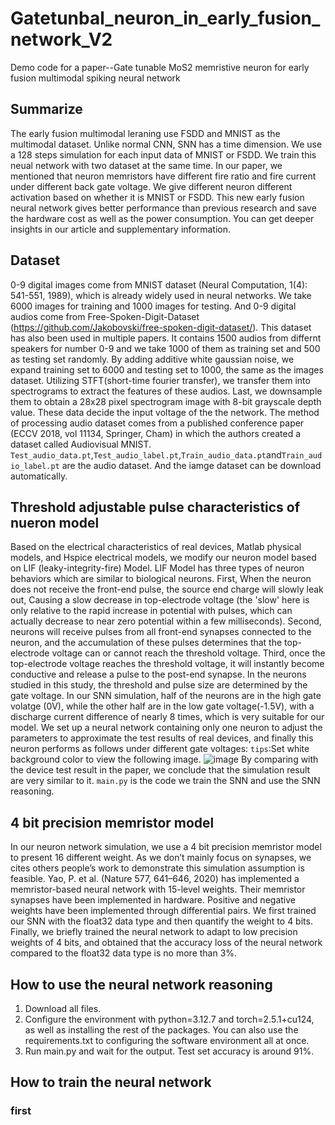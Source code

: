 # Gatetunbal_neuron_in_early_fusion_network_V2
Demo code for a paper--Gate tunable MoS2 memristive neuron for early fusion multimodal spiking neural network
## Summarize
The early fusion multimodal leraning use FSDD and MNIST as the multimodal dataset. Unlike normal CNN, SNN has a time dimension. We use a 128 steps simulation for each input data of MNIST or FSDD. We train this neual network with two dataset at the same time. In our paper, we mentioned that neuron memristors have different fire ratio and fire current under different back gate voltage. We give different neuron different activation based on whether it is MNIST or FSDD. This new early fusion neural network gives better performance than previous research and save the hardware cost as well as the power consumption. You can get deeper insights in our article and supplementary information.
## Dataset
0-9 digital images come from MNIST dataset (Neural Computation, 1(4): 541-551, 1989), which is already widely used in neural networks. We take 6000 images for training and 1000 images for testing. And 0-9 digital audios come from Free-Spoken-Digit-Dataset (https://github.com/Jakobovski/free-spoken-digit-dataset/). This dataset has also been used in multiple papers. It contains 1500 audios from differnt speakers for number 0-9 and we take 1000 of them as training set and 500 as testing set randomly. By adding additive white gaussian noise, we expand training set to 6000 and testing set to 1000, the same as the images dataset. Utilizing STFT(short-time fourier transfer), we transfer them into spectrograms to extract the features of these audios. Last, we downsample them to obtain a 28x28 pixel  spectrogram image with 8-bit grayscale depth value. These data decide the input voltage of the the network. The method of processing audio dataset comes from a published conference paper (ECCV 2018, vol 11134, Springer, Cham) in which the authors created a dataset called Audiovisual MNIST.
`Test_audio_data.pt`,`Test_audio_label.pt`,`Train_audio_data.pt`and`Train_audio_label.pt` are the audio dataset. And the iamge dataset can be download automatically.
## Threshold adjustable pulse characteristics of nueron model
Based on the electrical characteristics of real devices, Matlab physical models, and Hspice electrical models, we modify our neuron model based on LIF (leaky-integrity-fire) Model. LIF Model has three types of neuron behaviors which are similar to biological neurons. First, When the neuron does not receive the front-end pulse, the source end charge will slowly leak out, Causing a slow decrease in top-electrode voltage (the 'slow' here is only relative to the rapid increase in potential with pulses, which can actually decrease to near zero potential within a few milliseconds). Second, neurons will receive pulses from all front-end synapses connected to the neuron, and the accumulation of these pulses determines that the top-electrode voltage can or cannot reach the threshold voltage. Third, once the top-electrode voltage reaches the threshold voltage, it will instantly become conductive and release a pulse to the post-end synapse. In the neurons studied in this study, the threshold and pulse size are determined by the gate voltage. In our SNN simulation, half of the neurons are in the high gate volatge (0V), while the other half are in the low gate voltage(-1.5V), with a discharge current difference of nearly 8 times, which is very suitable for our model.
We set up a neural network containing only one neuron to adjust the parameters to approximate the test results of real devices, and finally this neuron performs as follows under different gate voltages:
`tips`:Set white background color to view the following image.
![image](https://github.com/Peng-Yuyang-2003/Gatetunbal_neuron_in_early_fusion_network_V2/blob/main/single_neuron.png)
By comparing with the device test result in the paper, we conclude that the simulation result are very similar to it.
  `main.py` is the code we train the SNN and use the SNN reasoning.
## 4 bit precision memristor model
In our neuron network simulation, we use a 4 bit precision memristor model to present 16 different weight. As we don’t mainly focus on synapses, we cites others people’s work to demonstrate this simulation assumption is feasible. Yao, P. et al. (Nature 577, 641–646, 2020) has implemented a memristor-based neural network with 15-level weights. Their memristor synapses have been implemented in hardware. Positive and negative weights have been implemented through differential pairs. We first trained our SNN with the float32 data type and then quantify the weight to 4 bits. Finally, we briefly trained the neural network to adapt to low precision weights of 4 bits, and obtained that the accuracy loss of the neural network compared to the float32 data type is no more than 3%.
## How to use the neural network reasoning
1. Download all files.
2. Configure the environment with python=3.12.7 and torch=2.5.1+cu124, as well as installing the rest of the packages. You can also use the requirements.txt to configuring the software environment all at once.
3. Run main.py and wait for the output. Test set accuracy is around 91%.
## How to train the neural network
### first
